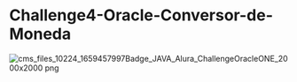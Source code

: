 # Challenge4-Oracle-Conversor-de-Moneda
![cms_files_10224_1659457997Badge_JAVA_Alura_ChallengeOracleONE_2000x2000 png](https://user-images.githubusercontent.com/89220231/189752429-4e08122a-eb32-4990-a4e1-fc8f8d935aa4.png)
